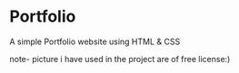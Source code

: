 # Portfolio
A simple Portfolio website using HTML & CSS



note- picture i have used in the project are of free license:)

